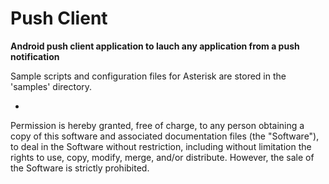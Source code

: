 Push Client
==========
**Android push client application to lauch any application from a push notification**

Sample scripts and configuration files for Asterisk are stored in the 'samples' directory.

-
Permission is hereby granted, free of charge, to any person obtaining a copy of this software and associated documentation files (the "Software"), to deal in the Software without restriction, including without limitation the rights to use, copy, modify, merge, and/or distribute. However, the sale of the Software is strictly prohibited.
